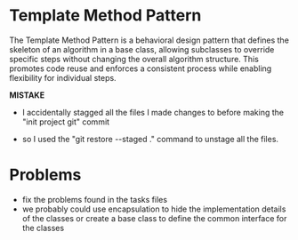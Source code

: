 # Template Method Pattern

The Template Method Pattern is a behavioral design pattern that defines the skeleton of an algorithm in a base class, allowing subclasses to override specific steps without changing the overall algorithm structure. This promotes code reuse and enforces a consistent process while enabling flexibility for individual steps.

**MISTAKE**

- I accidentally stagged all the files I made changes to before making the "init project git" commit

- so I used the "git restore --staged ." command to unstage all the files.

# Problems

- fix the problems found in the tasks files
- we probably could use encapsulation to hide the implementation details of the classes or create a base class to define the common interface for the classes
